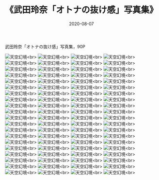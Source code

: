 ﻿---
layout: post
title: 《武田玲奈「オトナの抜け感」写真集》
date: 2020-08-07
img: http://photo.orgx.cf/%E6%80%A7%E6%84%9F/2019/武田玲奈オトナの抜け感写真集/000.jpg
tags: [美女,性感,泳衣]
---

武田玲奈「オトナの抜け感」写真集，90P

![天空幻境](http://photo.orgx.cf/%E6%80%A7%E6%84%9F/2019/武田玲奈オトナの抜け感写真集/001.jpg''天空幻境'')<br>
![天空幻境](http://photo.orgx.cf/%E6%80%A7%E6%84%9F/2019/武田玲奈オトナの抜け感写真集/002.jpg''天空幻境'')<br>
![天空幻境](http://photo.orgx.cf/%E6%80%A7%E6%84%9F/2019/武田玲奈オトナの抜け感写真集/003.jpg''天空幻境'')<br>
![天空幻境](http://photo.orgx.cf/%E6%80%A7%E6%84%9F/2019/武田玲奈オトナの抜け感写真集/004.jpg''天空幻境'')<br>
![天空幻境](http://photo.orgx.cf/%E6%80%A7%E6%84%9F/2019/武田玲奈オトナの抜け感写真集/005.jpg''天空幻境'')<br>
![天空幻境](http://photo.orgx.cf/%E6%80%A7%E6%84%9F/2019/武田玲奈オトナの抜け感写真集/006.jpg''天空幻境'')<br>
![天空幻境](http://photo.orgx.cf/%E6%80%A7%E6%84%9F/2019/武田玲奈オトナの抜け感写真集/007.jpg''天空幻境'')<br>
![天空幻境](http://photo.orgx.cf/%E6%80%A7%E6%84%9F/2019/武田玲奈オトナの抜け感写真集/008.jpg''天空幻境'')<br>
![天空幻境](http://photo.orgx.cf/%E6%80%A7%E6%84%9F/2019/武田玲奈オトナの抜け感写真集/009.jpg''天空幻境'')<br>
![天空幻境](http://photo.orgx.cf/%E6%80%A7%E6%84%9F/2019/武田玲奈オトナの抜け感写真集/010.jpg''天空幻境'')<br>
![天空幻境](http://photo.orgx.cf/%E6%80%A7%E6%84%9F/2019/武田玲奈オトナの抜け感写真集/011.jpg''天空幻境'')<br>
![天空幻境](http://photo.orgx.cf/%E6%80%A7%E6%84%9F/2019/武田玲奈オトナの抜け感写真集/012.jpg''天空幻境'')<br>
![天空幻境](http://photo.orgx.cf/%E6%80%A7%E6%84%9F/2019/武田玲奈オトナの抜け感写真集/013.jpg''天空幻境'')<br>
![天空幻境](http://photo.orgx.cf/%E6%80%A7%E6%84%9F/2019/武田玲奈オトナの抜け感写真集/014.jpg''天空幻境'')<br>
![天空幻境](http://photo.orgx.cf/%E6%80%A7%E6%84%9F/2019/武田玲奈オトナの抜け感写真集/015.jpg''天空幻境'')<br>
![天空幻境](http://photo.orgx.cf/%E6%80%A7%E6%84%9F/2019/武田玲奈オトナの抜け感写真集/016.jpg''天空幻境'')<br>
![天空幻境](http://photo.orgx.cf/%E6%80%A7%E6%84%9F/2019/武田玲奈オトナの抜け感写真集/017.jpg''天空幻境'')<br>
![天空幻境](http://photo.orgx.cf/%E6%80%A7%E6%84%9F/2019/武田玲奈オトナの抜け感写真集/018.jpg''天空幻境'')<br>
![天空幻境](http://photo.orgx.cf/%E6%80%A7%E6%84%9F/2019/武田玲奈オトナの抜け感写真集/019.jpg''天空幻境'')<br>
![天空幻境](http://photo.orgx.cf/%E6%80%A7%E6%84%9F/2019/武田玲奈オトナの抜け感写真集/020.jpg''天空幻境'')<br>
![天空幻境](http://photo.orgx.cf/%E6%80%A7%E6%84%9F/2019/武田玲奈オトナの抜け感写真集/021.jpg''天空幻境'')<br>
![天空幻境](http://photo.orgx.cf/%E6%80%A7%E6%84%9F/2019/武田玲奈オトナの抜け感写真集/022.jpg''天空幻境'')<br>
![天空幻境](http://photo.orgx.cf/%E6%80%A7%E6%84%9F/2019/武田玲奈オトナの抜け感写真集/023.jpg''天空幻境'')<br>
![天空幻境](http://photo.orgx.cf/%E6%80%A7%E6%84%9F/2019/武田玲奈オトナの抜け感写真集/024.jpg''天空幻境'')<br>
![天空幻境](http://photo.orgx.cf/%E6%80%A7%E6%84%9F/2019/武田玲奈オトナの抜け感写真集/025.jpg''天空幻境'')<br>
![天空幻境](http://photo.orgx.cf/%E6%80%A7%E6%84%9F/2019/武田玲奈オトナの抜け感写真集/026.jpg''天空幻境'')<br>
![天空幻境](http://photo.orgx.cf/%E6%80%A7%E6%84%9F/2019/武田玲奈オトナの抜け感写真集/027.jpg''天空幻境'')<br>
![天空幻境](http://photo.orgx.cf/%E6%80%A7%E6%84%9F/2019/武田玲奈オトナの抜け感写真集/028.jpg''天空幻境'')<br>
![天空幻境](http://photo.orgx.cf/%E6%80%A7%E6%84%9F/2019/武田玲奈オトナの抜け感写真集/029.jpg''天空幻境'')<br>
![天空幻境](http://photo.orgx.cf/%E6%80%A7%E6%84%9F/2019/武田玲奈オトナの抜け感写真集/030.jpg''天空幻境'')<br>
![天空幻境](http://photo.orgx.cf/%E6%80%A7%E6%84%9F/2019/武田玲奈オトナの抜け感写真集/031.jpg''天空幻境'')<br>
![天空幻境](http://photo.orgx.cf/%E6%80%A7%E6%84%9F/2019/武田玲奈オトナの抜け感写真集/032.jpg''天空幻境'')<br>
![天空幻境](http://photo.orgx.cf/%E6%80%A7%E6%84%9F/2019/武田玲奈オトナの抜け感写真集/033.jpg''天空幻境'')<br>
![天空幻境](http://photo.orgx.cf/%E6%80%A7%E6%84%9F/2019/武田玲奈オトナの抜け感写真集/034.jpg''天空幻境'')<br>
![天空幻境](http://photo.orgx.cf/%E6%80%A7%E6%84%9F/2019/武田玲奈オトナの抜け感写真集/035.jpg''天空幻境'')<br>
![天空幻境](http://photo.orgx.cf/%E6%80%A7%E6%84%9F/2019/武田玲奈オトナの抜け感写真集/036.jpg''天空幻境'')<br>
![天空幻境](http://photo.orgx.cf/%E6%80%A7%E6%84%9F/2019/武田玲奈オトナの抜け感写真集/037.jpg''天空幻境'')<br>
![天空幻境](http://photo.orgx.cf/%E6%80%A7%E6%84%9F/2019/武田玲奈オトナの抜け感写真集/038.jpg''天空幻境'')<br>
![天空幻境](http://photo.orgx.cf/%E6%80%A7%E6%84%9F/2019/武田玲奈オトナの抜け感写真集/039.jpg''天空幻境'')<br>
![天空幻境](http://photo.orgx.cf/%E6%80%A7%E6%84%9F/2019/武田玲奈オトナの抜け感写真集/040.jpg''天空幻境'')<br>
![天空幻境](http://photo.orgx.cf/%E6%80%A7%E6%84%9F/2019/武田玲奈オトナの抜け感写真集/041.jpg''天空幻境'')<br>
![天空幻境](http://photo.orgx.cf/%E6%80%A7%E6%84%9F/2019/武田玲奈オトナの抜け感写真集/042.jpg''天空幻境'')<br>
![天空幻境](http://photo.orgx.cf/%E6%80%A7%E6%84%9F/2019/武田玲奈オトナの抜け感写真集/043.jpg''天空幻境'')<br>
![天空幻境](http://photo.orgx.cf/%E6%80%A7%E6%84%9F/2019/武田玲奈オトナの抜け感写真集/044.jpg''天空幻境'')<br>
![天空幻境](http://photo.orgx.cf/%E6%80%A7%E6%84%9F/2019/武田玲奈オトナの抜け感写真集/045.jpg''天空幻境'')<br>
![天空幻境](http://photo.orgx.cf/%E6%80%A7%E6%84%9F/2019/武田玲奈オトナの抜け感写真集/046.jpg''天空幻境'')<br>
![天空幻境](http://photo.orgx.cf/%E6%80%A7%E6%84%9F/2019/武田玲奈オトナの抜け感写真集/047.jpg''天空幻境'')<br>
![天空幻境](http://photo.orgx.cf/%E6%80%A7%E6%84%9F/2019/武田玲奈オトナの抜け感写真集/048.jpg''天空幻境'')<br>
![天空幻境](http://photo.orgx.cf/%E6%80%A7%E6%84%9F/2019/武田玲奈オトナの抜け感写真集/049.jpg''天空幻境'')<br>
![天空幻境](http://photo.orgx.cf/%E6%80%A7%E6%84%9F/2019/武田玲奈オトナの抜け感写真集/050.jpg''天空幻境'')<br>
![天空幻境](http://photo.orgx.cf/%E6%80%A7%E6%84%9F/2019/武田玲奈オトナの抜け感写真集/051.jpg''天空幻境'')<br>
![天空幻境](http://photo.orgx.cf/%E6%80%A7%E6%84%9F/2019/武田玲奈オトナの抜け感写真集/052.jpg''天空幻境'')<br>
![天空幻境](http://photo.orgx.cf/%E6%80%A7%E6%84%9F/2019/武田玲奈オトナの抜け感写真集/053.jpg''天空幻境'')<br>
![天空幻境](http://photo.orgx.cf/%E6%80%A7%E6%84%9F/2019/武田玲奈オトナの抜け感写真集/054.jpg''天空幻境'')<br>
![天空幻境](http://photo.orgx.cf/%E6%80%A7%E6%84%9F/2019/武田玲奈オトナの抜け感写真集/055.jpg''天空幻境'')<br>
![天空幻境](http://photo.orgx.cf/%E6%80%A7%E6%84%9F/2019/武田玲奈オトナの抜け感写真集/056.jpg''天空幻境'')<br>
![天空幻境](http://photo.orgx.cf/%E6%80%A7%E6%84%9F/2019/武田玲奈オトナの抜け感写真集/057.jpg''天空幻境'')<br>
![天空幻境](http://photo.orgx.cf/%E6%80%A7%E6%84%9F/2019/武田玲奈オトナの抜け感写真集/058.jpg''天空幻境'')<br>
![天空幻境](http://photo.orgx.cf/%E6%80%A7%E6%84%9F/2019/武田玲奈オトナの抜け感写真集/059.jpg''天空幻境'')<br>
![天空幻境](http://photo.orgx.cf/%E6%80%A7%E6%84%9F/2019/武田玲奈オトナの抜け感写真集/060.jpg''天空幻境'')<br>
![天空幻境](http://photo.orgx.cf/%E6%80%A7%E6%84%9F/2019/武田玲奈オトナの抜け感写真集/061.jpg''天空幻境'')<br>
![天空幻境](http://photo.orgx.cf/%E6%80%A7%E6%84%9F/2019/武田玲奈オトナの抜け感写真集/062.jpg''天空幻境'')<br>
![天空幻境](http://photo.orgx.cf/%E6%80%A7%E6%84%9F/2019/武田玲奈オトナの抜け感写真集/063.jpg''天空幻境'')<br>
![天空幻境](http://photo.orgx.cf/%E6%80%A7%E6%84%9F/2019/武田玲奈オトナの抜け感写真集/064.jpg''天空幻境'')<br>
![天空幻境](http://photo.orgx.cf/%E6%80%A7%E6%84%9F/2019/武田玲奈オトナの抜け感写真集/065.jpg''天空幻境'')<br>
![天空幻境](http://photo.orgx.cf/%E6%80%A7%E6%84%9F/2019/武田玲奈オトナの抜け感写真集/066.jpg''天空幻境'')<br>
![天空幻境](http://photo.orgx.cf/%E6%80%A7%E6%84%9F/2019/武田玲奈オトナの抜け感写真集/067.jpg''天空幻境'')<br>
![天空幻境](http://photo.orgx.cf/%E6%80%A7%E6%84%9F/2019/武田玲奈オトナの抜け感写真集/068.jpg''天空幻境'')<br>
![天空幻境](http://photo.orgx.cf/%E6%80%A7%E6%84%9F/2019/武田玲奈オトナの抜け感写真集/069.jpg''天空幻境'')<br>
![天空幻境](http://photo.orgx.cf/%E6%80%A7%E6%84%9F/2019/武田玲奈オトナの抜け感写真集/070.jpg''天空幻境'')<br>
![天空幻境](http://photo.orgx.cf/%E6%80%A7%E6%84%9F/2019/武田玲奈オトナの抜け感写真集/071.jpg''天空幻境'')<br>
![天空幻境](http://photo.orgx.cf/%E6%80%A7%E6%84%9F/2019/武田玲奈オトナの抜け感写真集/072.jpg''天空幻境'')<br>
![天空幻境](http://photo.orgx.cf/%E6%80%A7%E6%84%9F/2019/武田玲奈オトナの抜け感写真集/073.jpg''天空幻境'')<br>
![天空幻境](http://photo.orgx.cf/%E6%80%A7%E6%84%9F/2019/武田玲奈オトナの抜け感写真集/074.jpg''天空幻境'')<br>
![天空幻境](http://photo.orgx.cf/%E6%80%A7%E6%84%9F/2019/武田玲奈オトナの抜け感写真集/075.jpg''天空幻境'')<br>
![天空幻境](http://photo.orgx.cf/%E6%80%A7%E6%84%9F/2019/武田玲奈オトナの抜け感写真集/076.jpg''天空幻境'')<br>
![天空幻境](http://photo.orgx.cf/%E6%80%A7%E6%84%9F/2019/武田玲奈オトナの抜け感写真集/077.jpg''天空幻境'')<br>
![天空幻境](http://photo.orgx.cf/%E6%80%A7%E6%84%9F/2019/武田玲奈オトナの抜け感写真集/078.jpg''天空幻境'')<br>
![天空幻境](http://photo.orgx.cf/%E6%80%A7%E6%84%9F/2019/武田玲奈オトナの抜け感写真集/079.jpg''天空幻境'')<br>
![天空幻境](http://photo.orgx.cf/%E6%80%A7%E6%84%9F/2019/武田玲奈オトナの抜け感写真集/080.jpg''天空幻境'')<br>
